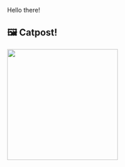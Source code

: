 Hello there!



## 🖼️ Catpost!

<sub>
    <img src="https://cdn2.thecatapi.com/images/anb.jpg" height="256">
</sub>

